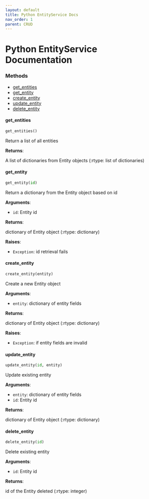 ```yaml
---
layout: default
title: Python EntityService Docs
nav_order: 1
parent: CRUD
---
```


# Python EntityService Documentation

### Methods
* [get\_entities](#interfaces.entity_service.IEntityService.get_entities)
* [get\_entity](#interfaces.entity_service.IEntityService.get_entity)
* [create\_entity](#interfaces.entity_service.IEntityService.create_entity)
* [update\_entity](#interfaces.entity_service.IEntityService.update_entity)
* [delete\_entity](#interfaces.entity_service.IEntityService.delete_entity)

<a name="interfaces.entity_service.IEntityService.get_entities"></a>
#### get\_entities

```python
get_entities()
```

Return a list of all entities

**Returns**:

A list of dictionaries from Entity objects (:rtype: list of dictionaries)

<a name="interfaces.entity_service.IEntityService.get_entity"></a>
#### get\_entity

```python
get_entity(id)
```

Return a dictionary from the Entity object based on id

**Arguments**:

- `id`: Entity id

**Returns**:

dictionary of Entity object (:rtype: dictionary)

**Raises**:

- `Exception`: id retrieval fails

<a name="interfaces.entity_service.IEntityService.create_entity"></a>
#### create\_entity

```python
create_entity(entity)
```

Create a new Entity object

**Arguments**:

- `entity`: dictionary of entity fields

**Returns**:

dictionary of Entity object (:rtype: dictionary)

**Raises**:

- `Exception`: if entity fields are invalid

<a name="interfaces.entity_service.IEntityService.update_entity"></a>
#### update\_entity

```python
update_entity(id, entity)
```

Update existing entity

**Arguments**:

- `entity`: dictionary of entity fields
- `id`: Entity id

**Returns**:

dictionary of Entity object (:rtype: dictionary)

<a name="interfaces.entity_service.IEntityService.delete_entity"></a>
#### delete\_entity

```python
delete_entity(id)
```

Delete existing entity

**Arguments**:

- `id`: Entity id

**Returns**:

id of the Entity deleted (:rtype: integer)

